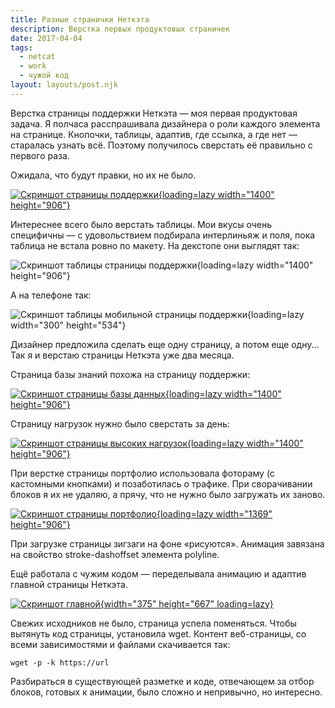 ```yaml
---
title: Разные странички Неткэта
description: Верстка первых продуктовых страничек
date: 2017-04-04
tags:
  - netcat
  - work
  - чужой код
layout: layouts/post.njk
---
```

Верстка страницы поддержки Неткэта — моя первая продуктовая задача. Я полчаса расспрашивала дизайнера о роли каждого элемента на странице. Кнопочки, таблицы, адаптив, где ссылка, а где нет — старалась узнать всё. Поэтому получилось сверстать её правильно с первого раза.

Ожидала, что будут правки, но их не было.

[![Скриншот страницы поддержки](./images/support-0.png){loading=lazy width="1400" height="906"}](/test/netcat_projects/support.html)

Интереснее всего было верстать таблицы. Мои вкусы очень специфичны — с удовольствием подбирала интерлиньяж и поля, пока таблица не встала ровно по макету. На декстопе они выглядят так:

![Скриншот таблицы страницы поддержки](./images/support-1.png){loading=lazy width="1400" height="906"}

А на телефоне так:

![Скриншот таблицы мобильной страницы поддержки](./images/support-2.png){loading=lazy width="300" height="534"}

Дизайнер предложила сделать еще одну страницу, а потом еще одну... Так я и верстаю страницы Неткэта уже два месяца.

Страница базы знаний похожа на страницу поддержки:

[![Скриншот страницы базы данных](./images/support-3.png){loading=lazy width="1400" height="906"}](/test/netcat_projects/support-1.html)

Страницу нагрузок нужно было сверстать за день:

[![Скриншот страницы высоких нагрузок](./images/under-pressure.png){loading=lazy width="1400" height="906"}](/test/netcat_projects/loads.html)

При верстке страницы портфолио использовала фотораму (с кастомными кнопками) и позаботилась о трафике. При сворачивании блоков я их не удаляю, а прячу, что не нужно было загружать их заново.

[![Скриншот страницы портфолио](./images/portfolio.png){loading=lazy width="1369" height="906"}](/test/netcat_projects/portfolio.html)

При загрузке страницы зигзаги на фоне «рисуются». Анимация завязана на свойство stroke-dashoffset элемента polyline.

Ещё работала с чужим кодом — переделывала анимацию и адаптив главной страницы Неткэта.

[![Скриншот главной](./images/main.png){width="375" height="667" loading=lazy}](/test/netcat_main--adaptive/)

Свежих исходников не было, страница успела поменяться. Чтобы вытянуть код страницы, установила wget.
Контент веб-страницы, со всеми зависимостями и файлами скачивается так:

```
wget -p -k https://url
```

Разбираться в существующей разметке и коде, отвечающем за отбор блоков, готовых к анимации, было сложно и непривычно, но интересно.
